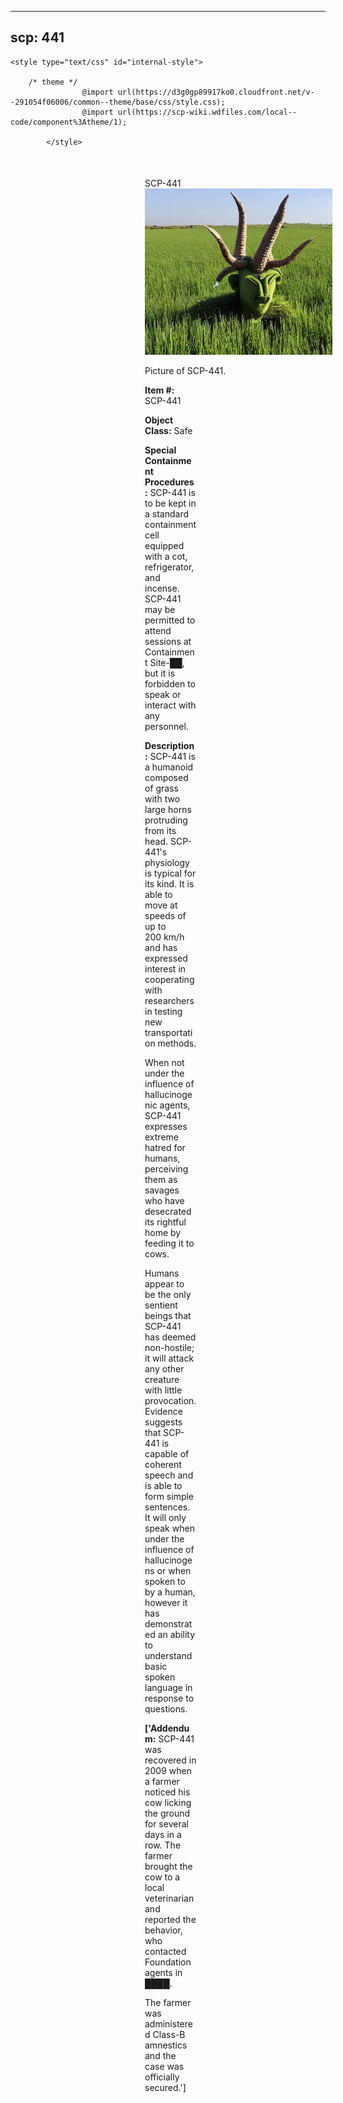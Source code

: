 
---
scp: 441
---

<head>
    <title>441 - SCP Foundation</title>
    
    <style type="text/css" id="internal-style">
                
        /* theme */
                    @import url(https://d3g0gp89917ko0.cloudfront.net/v--291054f06006/common--theme/base/css/style.css);
                    @import url(https://scp-wiki.wdfiles.com/local--code/component%3Atheme/1);
            
            </style>
<style>
iframe.scpnet-interwiki-frame { height: 0; }
</style>

</head>

<div id="main-content" style="margin: 50px 206px 20px 215px;">
<div id="action-area-top"></div>
<div id="page-title">SCP-441</div>
<div id="page-content">
<div style="text-align: right;"></div>
<div class="scp-image-block block-right" style="width:300px;"><img src="https://raw.githubusercontent.com/lucmaki/this-scp-does-not-exist/main/imgs/441.png" style="width:300px;" alt="441.jpg" class="image">
<div class="scp-image-caption" style="width:300px;">
<p>Picture of SCP-441.</p>
</div>
</div>
<p><strong>Item #:</strong> SCP-441</p>
<p><strong>Object Class:</strong> Safe</p>
<p><strong>Special Containment Procedures:</strong> SCP-441 is to be kept in a standard containment cell equipped with a cot, refrigerator, and incense. SCP-441 may be permitted to attend sessions at Containment Site-██, but it is forbidden to speak or interact with any personnel.</p>
<p><strong>Description:</strong> SCP-441 is a humanoid composed of grass with two large horns protruding from its head. SCP-441's physiology is typical for its kind. It is able to move at speeds of up to 200 km/h and has expressed interest in cooperating with researchers in testing new transportation methods.</p><p>When not under the influence of hallucinogenic agents, SCP-441 expresses extreme hatred for humans, perceiving them as savages who have desecrated its rightful home by feeding it to cows.</p><p>Humans appear to be the only sentient beings that SCP-441 has deemed non-hostile; it will attack any other creature with little provocation. Evidence suggests that SCP-441 is capable of coherent speech and is able to form simple sentences. It will only speak when under the influence of hallucinogens or when spoken to by a human, however it has demonstrated an ability to understand basic spoken language in response to questions.</p>
<p> <strong>['Addendum:</strong> SCP-441 was recovered in 2009 when a farmer noticed his cow licking the ground for several days in a row. The farmer brought the cow to a local veterinarian and reported the behavior, who contacted Foundation agents in ████.</p><p>The farmer was administered Class-B amnestics and the case was officially secured.']</p>

<div class="footer-wikiwalk-nav">
<div style="text-align: center;">
</div>
</div>
</div>
</div>
</div>